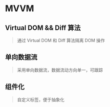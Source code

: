 # MVVM

## Virtual DOM && Diff 算法
> 通过 Virtual DOM 和 Diff 算法隔离 DOM 操作

## 单向数据流
> 采用单向数据流，数据流动方向单一，可跟踪

## 组件化
> 自定义标签，便于抽象化
